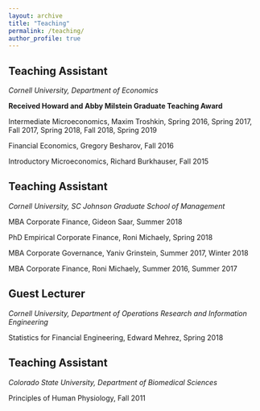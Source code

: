 ```yaml
---
layout: archive
title: "Teaching"
permalink: /teaching/
author_profile: true
---
```


## Teaching Assistant

*Cornell University, Department of Economics*

**Received Howard and Abby Milstein Graduate Teaching Award**

Intermediate Microeconomics, Maxim Troshkin, Spring 2016, Spring 2017, Fall 2017, Spring 2018, Fall 2018, Spring 2019

Financial Economics, Gregory Besharov, Fall 2016

Introductory Microeconomics, Richard Burkhauser, Fall 2015

## Teaching Assistant

*Cornell University, SC Johnson Graduate School of Management*

MBA Corporate Finance, Gideon Saar, Summer 2018

PhD Empirical Corporate Finance, Roni Michaely, Spring 2018

MBA Corporate Governance, Yaniv Grinstein, Summer 2017, Winter 2018

MBA Corporate Finance, Roni Michaely, Summer 2016, Summer 2017

## Guest Lecturer

*Cornell University, Department of Operations Research and Information Engineering*

Statistics for Financial Engineering, Edward Mehrez, Spring 2018

## Teaching Assistant

*Colorado State University, Department of Biomedical Sciences*

Principles of Human Physiology, Fall 2011
